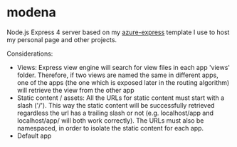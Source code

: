 # modena

Node.js Express 4 server based on my [azure-express](https://github.com/L3bowski/azure-express) template I use to host my personal page and other projects.

Considerations:

- Views: Express view engine will search for view files in each app 'views' folder. Therefore, if two views are named the same in different apps, one of the apps (the one which is exposed later in the routing algorithm) will retrieve the view from the other app
- Static content / assets: All the URLs for static content must start with a slash ('/'). This way the static content will be successfully retrieved regardless the url has a trailing slash or not (e.g. localhost/app and localhost/app/ will both work correctly). The URLs must also be namespaced, in order to isolate the static content for each app.
- Default app